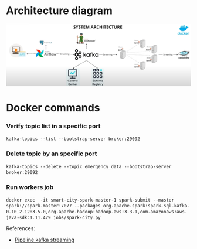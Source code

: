 

# Architecture diagram

<img src="./resources/image.png">

# Docker commands

### Verify topic list in a specific port

```
kafka-topics --list --bootstrap-server broker:29092
```

### Delete topic by an specific port

```
kafka-topics --delete --topic emergency_data --bootstrap-server broker:29092
```

### Run workers job

```
docker exec  -it smart-city-spark-master-1 spark-submit --master spark://spark-master:7077 --packages org.apache.spark:spark-sql-kafka-0-10_2.12:3.5.0,org.apache.hadoop:hadoop-aws:3.3.1,com.amazonaws:aws-java-sdk:1.11.429 jobs/spark-city.py
```


References: 
- [Pipeline kafka streaming](https://www.youtube.com/watch?v=GqAcTrqKcrY&t=1258s)